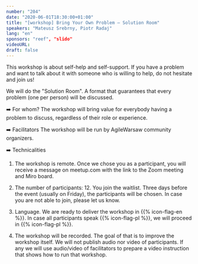 ```yaml
---
number: "204"
date: "2020-06-01T18:30:00+01:00"
title: "[workshop] Bring Your Own Problem — Solution Room"
speakers: "Mateusz Srebrny, Piotr Radaj"
lang: "en"
sponsors: "reef", "slido"
videoURL: 
draft: false
---
```


This workshop is about self-help and self-support. If you have a problem and want to talk about it with someone who is willing to help, do not hesitate and join us!

We will do the "Solution Room". A format that guarantees that every problem (one per person) will be discussed.

➡️ For whom?
The workshop will bring value for everybody having a problem to discuss, regardless of their role or experience.

➡️ Facilitators
The workshop will be run by AgileWarsaw community organizers.

➡️ Technicalities
1) The workshop is remote.
Once we chose you as a participant, you will receive a message on meetup.com with the link to the Zoom meeting and Miro board.

2) The number of participants: 12.
You join the waitlist. Three days before the event (usually on Friday), the participants will be chosen. In case you are not able to join, please let us know.

3) Language.
We are ready to deliver the workshop in {{% icon-flag-en %}}. In case all participants speak {{% icon-flag-pl %}}, we will proceed in {{% icon-flag-pl %}}.

4) The workshop will be recorded.
The goal of that is to improve the workshop itself. We will not publish audio nor video of participants. If any we will use audio/video of facilitators to prepare a video instruction that shows how to run that workshop.
